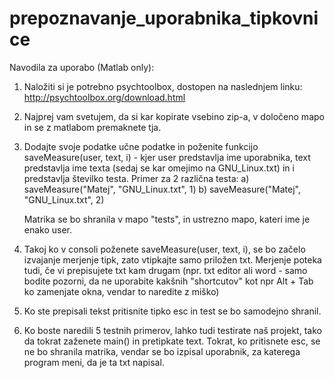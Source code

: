 # prepoznavanje_uporabnika_tipkovnice
Navodila za uporabo (Matlab only):

1. Naložiti si je potrebno psychtoolbox, dostopen na naslednjem linku: http://psychtoolbox.org/download.html

2. Najprej vam svetujem, da si kar kopirate vsebino zip-a, v določeno mapo in se z matlabom premaknete tja.

3. Dodajte svoje podatke učne podatke in poženite funkcijo saveMeasure(user, text, i) - kjer
        user predstavlja ime uporabnika,
        text predstavlja ime texta (sedaj se kar omejimo na  GNU_Linux.txt) in
        i predstavlja številko testa.
            Primer za 2 različna testa: 
                    a) saveMeasure("Matej",  "GNU_Linux.txt", 1)
                    b) saveMeasure("Matej",  "GNU_Linux.txt", 2)
        
   Matrika se bo shranila v mapo "tests", in ustrezno mapo, kateri ime je enako user.

4.  Takoj ko v consoli poženete saveMeasure(user, text, i), se bo začelo izvajanje merjenje tipk, zato vtipkajte samo priložen txt. 
    Merjenje poteka tudi, če vi prepisujete txt kam drugam (npr. txt editor ali word - samo bodite pozorni, da ne uporabite kakšnih         "shortcutov" kot npr Alt + Tab ko zamenjate okna, vendar to naredite z miško)

5. Ko ste prepisali tekst pritisnite tipko esc in test se bo samodejno shranil.

6. Ko boste naredili 5 testnih primerov, lahko tudi testirate naš projekt, tako da tokrat zaženete main() in
pretipkate
 text. Tokrat, ko pritisnete esc, se ne bo shranila matrika, vendar se bo izpisal uporabnik, za katerega program meni, da je ta txt napisal.
